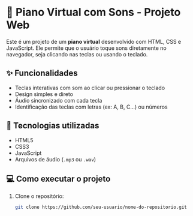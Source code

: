 # 🎹 Piano Virtual com Sons - Projeto Web

Este é um projeto de um **piano virtual** desenvolvido com HTML, CSS e JavaScript. Ele permite que o usuário toque sons diretamente no navegador, seja clicando nas teclas ou usando o teclado.

## ✨ Funcionalidades

- Teclas interativas com som ao clicar ou pressionar o teclado
- Design simples e direto
- Áudio sincronizado com cada tecla
- Identificação das teclas com letras (ex: A, B, C...) ou números

## 📁 Tecnologias utilizadas

- HTML5
- CSS3
- JavaScript
- Arquivos de áudio (`.mp3` ou `.wav`)

## 💻 Como executar o projeto

1. Clone o repositório:
   ```bash
   git clone https://github.com/seu-usuario/nome-do-repositorio.git

